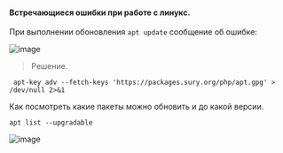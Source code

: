#### Встречающиеся ошибки при работе с линукс.

При выполнении обоновления ``apt update`` сообщение об ошибке:

![image](https://github.com/tvgVita69/Linux_begin/assets/98489171/ff2ece09-6c39-4d72-b7bb-c2344bedaaef)

> Решение.

```
 apt-key adv --fetch-keys 'https://packages.sury.org/php/apt.gpg' > /dev/null 2>&1
```

Как посмотреть какие пакеты можно обновить и до какой версии.

```
apt list --upgradable
```

![image](https://github.com/tvgVita69/Linux_begin/assets/98489171/1f9116bf-b210-4139-8589-6052a6c39ed1)

